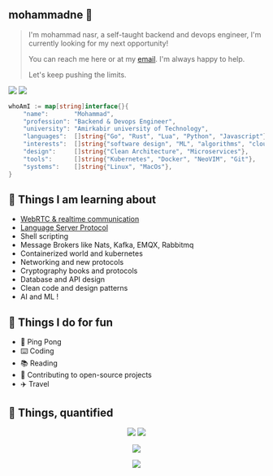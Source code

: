 ## mohammadne 🌳

> I'm mohammad nasr, a self-taught backend and devops engineer, I'm currently looking for my next opportunity!
>
> You can reach me here or at my [email](mailto:mohammadne.dev@gmail.com). I'm always happy to help.
> 
> Let's keep pushing the limits.

[![](https://img.shields.io/badge/-mohammadne@mail.ru-lightgray?style=for-the-badge&logo=gmail)](mailto:mohammadne@mail.ru)
[![](https://img.shields.io/badge/-mohammadne-lightgray?style=for-the-badge&logo=linkedin)](https://www.linkedin.com/in/mohammadne/)

```go
whoAmI := map[string]interface{}{
	"name":       "Mohammad",
	"profession": "Backend & Devops Engineer",
	"university": "Amirkabir university of Technology",
	"languages":  []string{"Go", "Rust", "Lua", "Python", "Javascript"},
	"interests":  []string{"software design", "ML", "algorithms", "cloud", "webRTC"},
	"design":     []string{"Clean Architecture", "Microservices"},
	"tools":      []string{"Kubernetes", "Docker", "NeoVIM", "Git"},
	"systems":    []string{"Linux", "MacOs"},
}
```

## 📖 Things I am learning about

- [WebRTC & realtime communication](https://webrtcforthecurious.com/)
- [Language Server Protocol](https://microsoft.github.io/language-server-protocol)
- Shell scripting
- Message Brokers like Nats, Kafka, EMQX, Rabbitmq
- Containerized world and kubernetes
- Networking and new protocols
- Cryptography books and protocols
- Database and API design
- Clean code and design patterns
- AI and ML !

## 💪 Things I do for fun

- 🏓 Ping Pong
- ⌨️ Coding
- 📚 Reading
- 🤼 Contributing to open-source projects
- ✈️ Travel

## 🧮 Things, quantified

<p align = "center">
  <img src="https://github-readme-stats.vercel.app/api?username=mohammadne&show_icons=true&theme=radical&line_height=40">
  <img src="https://github-readme-stats.vercel.app/api/top-langs/?username=mohammadne&theme=radical">
</p>

<p align = "center">
  <img src="https://activity-graph.herokuapp.com/graph?username=mohammadne&theme=redical">
</p> 

<p align = "center">
  <img src="https://github-readme-streak-stats.herokuapp.com/?user=mohammadne&show_icons=true&theme=radical"/>
</p>
